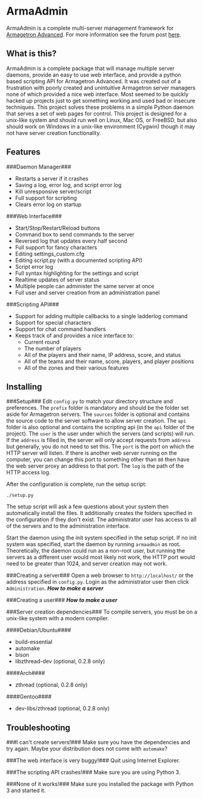 ArmaAdmin
=========
ArmaAdmin is a complete multi-server management framework for [Armagetron Advanced](http://armagetronad.org).  For more information see the forum post [here](http://forums3.armagetronad.net/viewtopic.php?f=2&t=23250).

What is this?
-------------
ArmaAdmin is a complete package that will manage multiple server daemons, provide an easy to use web interface, and provide a python based scripting API for Armagetron Advanced.  It was created out of a frustration with poorly created and unintuitive Armagetron server managers none of which provided a nice web interface.  Most seemed to be quickly hacked up projects just to get something working and used bad or insecure techniques.  This project solves these problems in a simple Python daemon that serves a set of web pages for control.  This project is designed for a unix-like system and should run well on Linux, Mac OS, or FreeBSD, but also should work on Windows in a unix-like environment (Cygwin) though it may not have server creation functionality.

Features
--------
###Daemon Manager###
- Restarts a server if it crashes
- Saving a log, error log, and script error log
- Kill unresponsive server/script
- Full support for scripting
- Clears error log on startup

###Web Interface###
- Start/Stop/Restart/Reload buttons
- Command box to send commands to the server
- Reversed log that updates every half second
- Full support for fancy characters
- Editing settings\_custom.cfg
- Editing script.py (with a documented scripting API)
- Script error log
- Full syntax highlighting for the settings and script
- Realtime updates of server status
- Multiple people can administer the same server at once
- Full user and server creation from an administration panel

###Scripting API###
- Support for adding multiple callbacks to a single ladderlog command
- Support for special characters
- Support for chat command handlers
- Keeps track of and provides a nice interface to:
	- Current round
	- The number of players
	- All of the players and their name, IP address, score, and status
	- All of the teams and their name, score, players, and player positions
	- All of the zones and their various features

Installing
----------
###Setup###
Edit `config.py` to match your directory structure and preferences.  The `prefix` folder is mandatory and should be the folder set aside for Armagetron servers.  The `sources` folder is optional and contains the source code to the server software to allow server creation.  The `api` folder is also optional and contains the scripting api (in the `api` folder of the project).  The `user` is the user under which the servers (and scripts) will run.  If the `address` is filled in, the server will only accept requests from `address` but generally, you do not need to set this.  The `port` is the port on which the HTTP server will listen.  If there is another web server running on the computer, you can change this port to something other than `80` then have the web server proxy an address to that port.  The `log` is the path of the HTTP access log.

After the configuration is complete, run the setup script:
```
./setup.py
```
The setup script will ask a few questions about your system then automatically install the files.  It additionally creates the folders specified in the configuration if they don't exist.  The administrator user has access to all of the servers and to the administration interface.

Start the daemon using the init system specified in the setup script.  If no init system was specified, start the daemon by running `armaadmin` as root.  Theoretically, the daemon could run as a non-root user, but running the servers as a different user would most likely not work, the HTTP port would need to be greater than 1024, and server creation may not work.

###Creating a server###
Open a web browser to `http://localhost/` or the address specified in `config.py`.  Login as the administrator user then click `Administration`. ***How to make a server***

###Creating a user###
***How to make a user***

###Server creation dependencies###
To compile servers, you must be on a unix-like system with a modern compiler.

####Debian/Ubuntu####
- build-essential
- automake
- bison
- libzthread-dev (optional, 0.2.8 only)

####Arch####
- zthread (optional, 0.2.8 only)

####Gentoo####
- dev-libs/zthread (optional, 0.2.8 only)

Troubleshooting
---------------
###I can't create servers!###
Make sure you have the dependencies and try again.  Maybe your distribution does not come with `automake`?

###The web interface is very buggy!###
Quit using Internet Explorer.

###The scripting API crashes!###
Make sure you are using Python 3.

###None of it works!###
Make sure you installed the package with Python 3 and started it.
